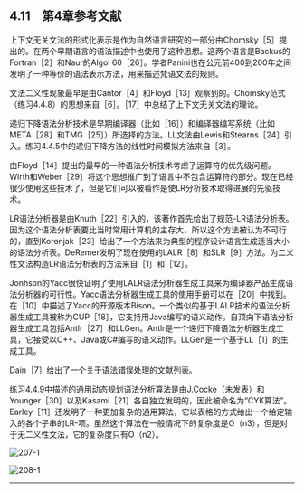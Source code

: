 ## 4.11　第4章参考文献

上下文无关文法的形式化表示是作为自然语言研究的一部分由Chomsky［5］提出的。在两个早期语言的语法描述中也使用了这种思想。这两个语言是Backus的Fortran［2］和Naur的Algol 60［26］。学者Panini也在公元前400到200年之间发明了一种等价的语法表示方法，用来描述梵语文法的规则。

文法二义性现象最早是由Cantor［4］和Floyd［13］观察到的。Chomsky范式（练习4.4.8）的思想来自［6］。［17］中总结了上下文无关文法的理论。

递归下降语法分析技术是早期编译器（比如［16］）和编译器编写系统（比如META［28］和TMG［25］）所选择的方法。LL文法由Lewis和Stearns［24］引入。练习4.4.5中的递归下降方法的线性时间模拟方法来自［3］。

由Floyd［14］提出的最早的一种语法分析技术考虑了运算符的优先级问题。Wirth和Weber［29］将这个思想推广到了语言中不包含运算符的部分。现在已经很少使用这些技术了，但是它们可以被看作是使LR分析技术取得进展的先驱技术。

LR语法分析器是由Knuth［22］引入的，该著作首先给出了规范-LR语法分析表。因为这个语法分析表要比当时常用计算机的主存大，所以这个方法被认为不可行的，直到Korenjak［23］给出了一个方法来为典型的程序设计语言生成适当大小的语法分析表。DeRemer发明了现在使用的LALR［8］和SLR［9］方法。为二义性文法构造LR语法分析表的方法来自［1］和［12］。

Jonhson的Yacc很快证明了使用LALR语法分析器生成工具来为编译器产品生成语法分析器的可行性。Yacc语法分析器生成工具的使用手册可以在［20］中找到。在［10］中描述了Yacc的开源版本Bison。一个类似的基于LALR技术的语法分析器生成工具被称为CUP［18］，它支持用Java编写的语义动作。自顶向下语法分析器生成工具包括Antlr［27］和LLGen。Antlr是一个递归下降语法分析器生成工具，它接受以C++、Java或C#编写的语义动作。LLGen是一个基于LL［1］的生成工具。

Dain［7］给出了一个关于语法错误处理的文献列表。

练习4.4.9中描述的通用动态规划语法分析算法是由J.Cocke（未发表）和Younger［30］以及Kasami［21］各自独立发明的，因此被命名为“CYK算法”。Earley［11］还发明了一种更加复杂的通用算法，它以表格的方式给出一个给定输入的各个子串的LR-项。虽然这个算法在一般情况下的复杂度是O（n3），但是对于无二义性文法，它的复杂度只有O（n2）。

![207-1](../Images/image04297.jpeg)

![208-1](../Images/image04298.jpeg)

---

[^1]: E和S的下标仅用于区分同一个非终结符号的不同出现，并不表示不同的非终结符号。

[^2]: 我们应该注意到，C语言和它的派生语言也属于这一类语言。虽然C系列的语言不使用关键字then，但then的作用是由if之后的条件表达式的括号对来承担的。

[^3]: 从技术上讲，根据3.6.4节的定义，这个自动机并不是确定自动机，因为我们没有对应于空项集的死状态。结果是有一些状态-输入对没有后继状态。

[^4]: 其逆命题不一定成立。也就是说，多个状态可能对应于同一个文法符号。例如，图4-31中的LR（0）自动机的状态1和8，进入它们的都是E上的转换；而对于状态2和9，它们都是通过T上的转换进入。

[^5]: 2.8.3节介绍过，一个左值表示了一个内存位置，而右值是一个可以存放在某个位置上的值。

[^6]: 当然可以使用长度大于1的向前看符号串。但是这里我们不考虑这样的向前看符号串。